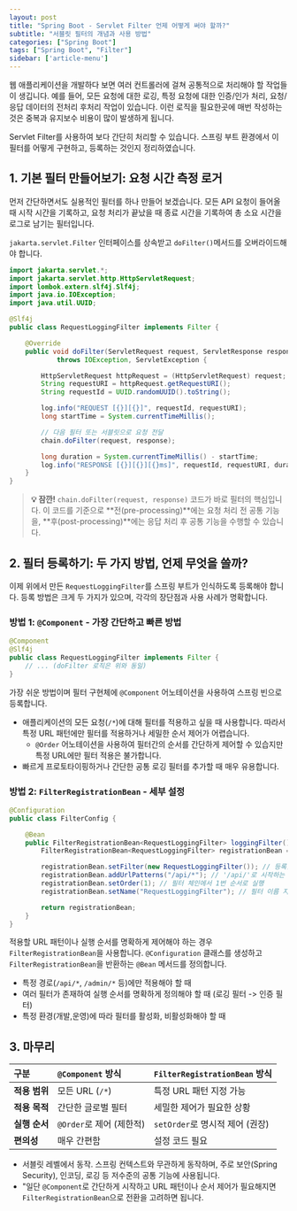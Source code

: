 ```yaml
---
layout: post
title: "Spring Boot - Servlet Filter 언제 어떻게 써야 할까?"
subtitle: "서블릿 필터의 개념과 사용 방법"
categories: ["Spring Boot"]
tags: ["Spring Boot", "Filter"]
sidebar: ['article-menu']
---
```


웹 애플리케이션을 개발하다 보면 여러 컨트롤러에 걸쳐 공통적으로 처리해야 할 작업들이 생깁니다. 
예를 들어, 모든 요청에 대한 로깅, 특정 요청에 대한 인증/인가 처리, 요청/응답 데이터의 전처리 후처리 작업이 있습니다. 
이런 로직을 필요한곳에 매번 작성하는 것은 중복과 유지보수 비용이 많이 발생하게 됩니다. 

Servlet Filter를 사용하여 보다 간단히 처리할 수 있습니다. 스프링 부트 환경에서 이 필터를 어떻게 구현하고, 등록하는 것인지 정리하였습니다.

## 1. 기본 필터 만들어보기: 요청 시간 측정 로거

먼저 간단하면서도 실용적인 필터를 하나 만들어 보겠습니다. 
모든 API 요청이 들어올 때 시작 시간을 기록하고, 요청 처리가 끝났을 때 종료 시간을 기록하여 총 소요 시간을 로그로 남기는 필터입니다.

`jakarta.servlet.Filter` 인터페이스를 상속받고 `doFilter()`메서드를 오버라이드해야 합니다.

```java
import jakarta.servlet.*;
import jakarta.servlet.http.HttpServletRequest;
import lombok.extern.slf4j.Slf4j;
import java.io.IOException;
import java.util.UUID;

@Slf4j
public class RequestLoggingFilter implements Filter {

    @Override
    public void doFilter(ServletRequest request, ServletResponse response, FilterChain chain)
            throws IOException, ServletException {

        HttpServletRequest httpRequest = (HttpServletRequest) request;
        String requestURI = httpRequest.getRequestURI();
        String requestId = UUID.randomUUID().toString();

        log.info("REQUEST [{}][{}]", requestId, requestURI);
        long startTime = System.currentTimeMillis();

        // 다음 필터 또는 서블릿으로 요청 전달
        chain.doFilter(request, response);

        long duration = System.currentTimeMillis() - startTime;
        log.info("RESPONSE [{}][{}][{}ms]", requestId, requestURI, duration);
    }
}
```
> **💡 잠깐!** `chain.doFilter(request, response)` 코드가 바로 필터의 핵심입니다. 이 코드를 기준으로 **전(pre-processing)**에는 요청 처리 전 공통 기능을, **후(post-processing)**에는 응답 처리 후 공통 기능을 수행할 수 있습니다.

## 2. 필터 등록하기: 두 가지 방법, 언제 무엇을 쓸까?

이제 위에서 만든 `RequestLoggingFilter`를 스프링 부트가 인식하도록 등록해야 합니다. 등록 방법은 크게 두 가지가 있으며, 각각의 장단점과 사용 사례가 명확합니다.

### 방법 1: `@Component` - 가장 간단하고 빠른 방법


```java
@Component
@Slf4j
public class RequestLoggingFilter implements Filter {
    // ... (doFilter 로직은 위와 동일)
}
```
가장 쉬운 방법이며 필터 구현체에 `@Component` 어노테이션을 사용하여 스프링 빈으로 등록합니다.

- 애플리케이션의 모든 요청(`/*`)에 대해 필터를 적용하고 싶을 때 사용합니다. 따라서 특정 URL 패턴에만 필터를 적용하거나 세밀한 순서 제어가 어렵습니다.
    - `@Order` 어노테이션을 사용하여 필터간의 순서를 간단하게 제어할 수 있습지만 특정 URL에만 필터 적용은 불가합니다.
- 빠르게 프로토타이핑하거나 간단한 공통 로깅 필터를 추가할 때 매우 유용합니다.

### 방법 2: `FilterRegistrationBean` - 세부 설정

```java
@Configuration
public class FilterConfig {

    @Bean
    public FilterRegistrationBean<RequestLoggingFilter> loggingFilter() {
        FilterRegistrationBean<RequestLoggingFilter> registrationBean = new FilterRegistrationBean<>();

        registrationBean.setFilter(new RequestLoggingFilter()); // 등록할 필터 지정
        registrationBean.addUrlPatterns("/api/*"); // '/api/'로 시작하는 URL에만 적용
        registrationBean.setOrder(1); // 필터 체인에서 1번 순서로 실행
        registrationBean.setName("RequestLoggingFilter"); // 필터 이름 지정

        return registrationBean;
    }
}
```

적용할 URL 패턴이나 실행 순서를 명확하게 제어해야 하는 경우 `FilterRegistrationBean`을 사용합니다.
`@Configuration` 클래스를 생성하고 `FilterRegistrationBean`을 반환하는 `@Bean` 메서드를 정의합니다.

  - 특정 경로(`/api/*`, `/admin/*` 등)에만 적용해야 할 때
  - 여러 필터가 존재하여 실행 순서를 명확하게 정의해야 할 때 (로깅 필터 -> 인증 필터)
  - 특정 환경(개발,운영)에 따라 필터를 활성화, 비활성화해야 할 때 

## 3. 마무리

| 구분        | `@Component` 방식 | `FilterRegistrationBean` 방식 |
|:----------| :--- | :--- |
| **적용 범위** | 모든 URL (`/*`) | 특정 URL 패턴 지정 가능 |
| **적용 목적** | 간단한 글로벌 필터 | 세밀한 제어가 필요한 상황 |
| **실행 순서** | `@Order`로 제어 (제한적) | `setOrder`로 명시적 제어 (권장) |
| **편의성**   | 매우 간편함 | 설정 코드 필요 |

- 서블릿 레벨에서 동작. 스프링 컨텍스트와 무관하게 동작하며, 주로 보안(Spring Security), 인코딩, 로깅 등 저수준의 공통 기능에 사용됩니다.
- "일단 `@Component`로 간단하게 시작하고 URL 패턴이나 순서 제어가 필요해지면 `FilterRegistrationBean`으로 전환을 고려하면 됩니다.
